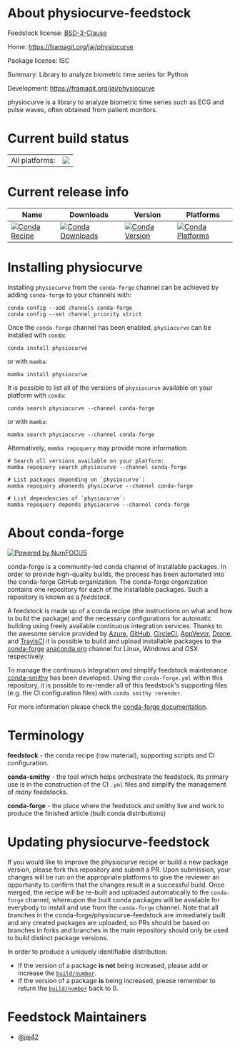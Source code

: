 About physiocurve-feedstock
===========================

Feedstock license: [BSD-3-Clause](https://github.com/conda-forge/physiocurve-feedstock/blob/main/LICENSE.txt)

Home: https://framagit.org/jaj/physiocurve

Package license: ISC

Summary: Library to analyze biometric time series for Python

Development: https://framagit.org/jaj/physiocurve

physiocurve is a library to analyze biometric time series such as ECG and
pulse waves, often obtained from patient monitors.


Current build status
====================


<table><tr><td>All platforms:</td>
    <td>
      <a href="https://dev.azure.com/conda-forge/feedstock-builds/_build/latest?definitionId=16623&branchName=main">
        <img src="https://dev.azure.com/conda-forge/feedstock-builds/_apis/build/status/physiocurve-feedstock?branchName=main">
      </a>
    </td>
  </tr>
</table>

Current release info
====================

| Name | Downloads | Version | Platforms |
| --- | --- | --- | --- |
| [![Conda Recipe](https://img.shields.io/badge/recipe-physiocurve-green.svg)](https://anaconda.org/conda-forge/physiocurve) | [![Conda Downloads](https://img.shields.io/conda/dn/conda-forge/physiocurve.svg)](https://anaconda.org/conda-forge/physiocurve) | [![Conda Version](https://img.shields.io/conda/vn/conda-forge/physiocurve.svg)](https://anaconda.org/conda-forge/physiocurve) | [![Conda Platforms](https://img.shields.io/conda/pn/conda-forge/physiocurve.svg)](https://anaconda.org/conda-forge/physiocurve) |

Installing physiocurve
======================

Installing `physiocurve` from the `conda-forge` channel can be achieved by adding `conda-forge` to your channels with:

```
conda config --add channels conda-forge
conda config --set channel_priority strict
```

Once the `conda-forge` channel has been enabled, `physiocurve` can be installed with `conda`:

```
conda install physiocurve
```

or with `mamba`:

```
mamba install physiocurve
```

It is possible to list all of the versions of `physiocurve` available on your platform with `conda`:

```
conda search physiocurve --channel conda-forge
```

or with `mamba`:

```
mamba search physiocurve --channel conda-forge
```

Alternatively, `mamba repoquery` may provide more information:

```
# Search all versions available on your platform:
mamba repoquery search physiocurve --channel conda-forge

# List packages depending on `physiocurve`:
mamba repoquery whoneeds physiocurve --channel conda-forge

# List dependencies of `physiocurve`:
mamba repoquery depends physiocurve --channel conda-forge
```


About conda-forge
=================

[![Powered by
NumFOCUS](https://img.shields.io/badge/powered%20by-NumFOCUS-orange.svg?style=flat&colorA=E1523D&colorB=007D8A)](https://numfocus.org)

conda-forge is a community-led conda channel of installable packages.
In order to provide high-quality builds, the process has been automated into the
conda-forge GitHub organization. The conda-forge organization contains one repository
for each of the installable packages. Such a repository is known as a *feedstock*.

A feedstock is made up of a conda recipe (the instructions on what and how to build
the package) and the necessary configurations for automatic building using freely
available continuous integration services. Thanks to the awesome service provided by
[Azure](https://azure.microsoft.com/en-us/services/devops/), [GitHub](https://github.com/),
[CircleCI](https://circleci.com/), [AppVeyor](https://www.appveyor.com/),
[Drone](https://cloud.drone.io/welcome), and [TravisCI](https://travis-ci.com/)
it is possible to build and upload installable packages to the
[conda-forge](https://anaconda.org/conda-forge) [anaconda.org](https://anaconda.org/)
channel for Linux, Windows and OSX respectively.

To manage the continuous integration and simplify feedstock maintenance
[conda-smithy](https://github.com/conda-forge/conda-smithy) has been developed.
Using the ``conda-forge.yml`` within this repository, it is possible to re-render all of
this feedstock's supporting files (e.g. the CI configuration files) with ``conda smithy rerender``.

For more information please check the [conda-forge documentation](https://conda-forge.org/docs/).

Terminology
===========

**feedstock** - the conda recipe (raw material), supporting scripts and CI configuration.

**conda-smithy** - the tool which helps orchestrate the feedstock.
                   Its primary use is in the construction of the CI ``.yml`` files
                   and simplify the management of *many* feedstocks.

**conda-forge** - the place where the feedstock and smithy live and work to
                  produce the finished article (built conda distributions)


Updating physiocurve-feedstock
==============================

If you would like to improve the physiocurve recipe or build a new
package version, please fork this repository and submit a PR. Upon submission,
your changes will be run on the appropriate platforms to give the reviewer an
opportunity to confirm that the changes result in a successful build. Once
merged, the recipe will be re-built and uploaded automatically to the
`conda-forge` channel, whereupon the built conda packages will be available for
everybody to install and use from the `conda-forge` channel.
Note that all branches in the conda-forge/physiocurve-feedstock are
immediately built and any created packages are uploaded, so PRs should be based
on branches in forks and branches in the main repository should only be used to
build distinct package versions.

In order to produce a uniquely identifiable distribution:
 * If the version of a package **is not** being increased, please add or increase
   the [``build/number``](https://docs.conda.io/projects/conda-build/en/latest/resources/define-metadata.html#build-number-and-string).
 * If the version of a package **is** being increased, please remember to return
   the [``build/number``](https://docs.conda.io/projects/conda-build/en/latest/resources/define-metadata.html#build-number-and-string)
   back to 0.

Feedstock Maintainers
=====================

* [@jaj42](https://github.com/jaj42/)

